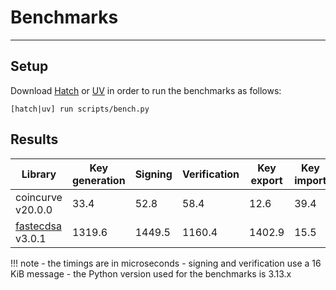 # Benchmarks

-----

## Setup

Download [Hatch](https://hatch.pypa.io/latest/install/) or [UV](https://docs.astral.sh/uv/getting-started/installation/) in order to run the benchmarks as follows:

```
[hatch|uv] run scripts/bench.py
```

## Results

| Library | Key generation | Signing | Verification | Key export | Key import |
| --- | --- | --- | --- | --- | --- |
| coincurve v20.0.0 | 33.4 | 52.8 | 58.4 | 12.6 | 39.4 |
| [fastecdsa](https://github.com/AntonKueltz/fastecdsa) v3.0.1 | 1319.6 | 1449.5 | 1160.4 | 1402.9 | 15.5 |

!!! note
    - the timings are in microseconds
    - signing and verification use a 16 KiB message
    - the Python version used for the benchmarks is 3.13.x
